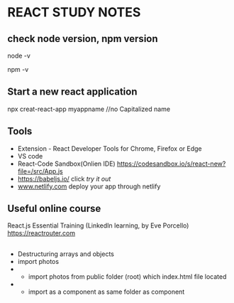 # REACT STUDY NOTES

## check node version, npm version
node -v

npm -v


##  Start a new react application
npx creat-react-app myappname //no Capitalized name

##  Tools
* Extension  - React Developer Tools for Chrome, Firefox or Edge
* VS code
* React-Code Sandbox(Onlien IDE) https://codesandbox.io/s/react-new?file=/src/App.js
* https://babeljs.io/  click  *try it out*
* www.netlify.com   deploy your app through netlify

## Useful online course
  React.js Essential Training  (LinkedIn learning, by Eve Porcello)
  https://reactrouter.com
## 
* Destructuring arrays and objects
* import photos
* * import photos from public folder (root) which index.html file located
* * import as a component as same folder as component



 

